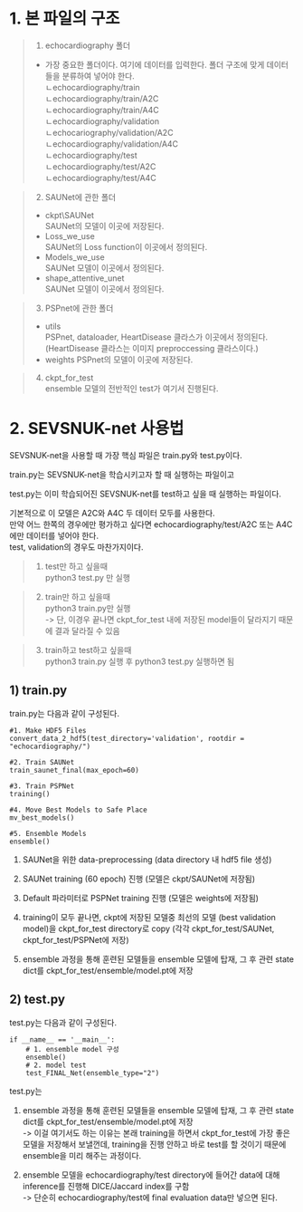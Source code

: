 # 1. 본 파일의 구조
> 1. echocardiography 폴더  
> + 가장 중요한 폴더이다. 여기에 데이터를 입력한다. 폴더 구조에 맞게 데이터들을 분류하여 넣어야 한다.  
ㄴechocardiography/train  
 ㄴechocardiography/train/A2C  
 ㄴechocardiography/train/A4C  
ㄴechocardiography/validation  
 ㄴechocariography/validation/A2C  
 ㄴechocardiography/validation/A4C  
ㄴechocardiography/test  
 ㄴechocardiography/test/A2C  
 ㄴechocardiography/test/A4C  

> 2. SAUNet에 관한 폴더  
> + ckpt\SAUNet  
SAUNet의 모델이 이곳에 저장된다.
> + Loss_we_use  
SAUNet의 Loss function이 이곳에서 정의된다.
> + Models_we_use  
SAUNet 모델이 이곳에서 정의된다.
> + shape_attentive_unet  
SAUNet 모델이 이곳에서 정의된다.

> 3. PSPnet에 관한 폴더  
> + utils  
PSPnet, dataloader, HeartDisease 클라스가 이곳에서 정의된다.  
(HeartDisease 클라스는 이미지 preproccessing 클라스이다.)
> + weights
PSPnet의 모델이 이곳에 저장된다.

> 4. ckpt_for_test  
ensemble 모델의 전반적인 test가 여기서 진행된다.




# 2. SEVSNUK-net 사용법
SEVSNUK-net을 사용할 때 가장 핵심 파일은 train.py와 test.py이다.

train.py는 SEVSNUK-net을 학습시키고자 할 때 실행하는 파일이고

test.py는 이미 학습되어진 SEVSNUK-net를 test하고 싶을 때 실행하는 파일이다.

기본적으로 이 모델은 A2C와 A4C 두 데이터 모두를 사용한다.  
만약 어느 한쪽의 경우에만 평가하고 싶다면 echocardiography/test/A2C 또는 A4C에만 데이터를 넣어야 한다.  
test, validation의 경우도 마찬가지이다. 

> 1. test만 하고 싶을때  
python3 test.py 만 실행  

> 2. train만 하고 싶을때  
python3 train.py만 실행  
-> 단, 이경우 끝나면 ckpt_for_test 내에 저장된 model들이 달라지기 때문에 결과 달라질 수 있음

> 3. train하고 test하고 싶을때  
python3 train.py  실행 후 python3 test.py 실행하면 됨

## 1) train.py
train.py는 다음과 같이 구성된다.

    #1. Make HDF5 Files
    convert_data_2_hdf5(test_directory='validation', rootdir = "echocardiography/")

    #2. Train SAUNet
    train_saunet_final(max_epoch=60)

    #3. Train PSPNet
    training()

    #4. Move Best Models to Safe Place
    mv_best_models()

    #5. Ensemble Models
    ensemble()

1. SAUNet을 위한 data-preprocessing (data directory 내 hdf5 file 생성)

2. SAUNet training (60 epoch) 진행 (모델은 ckpt/SAUNet에 저장됨)

3. Default 파라미터로 PSPNet training 진행 (모델은 weights에 저장됨)

4. training이 모두 끝나면, ckpt에 저장된 모델중 최선의 모델 (best validation model)을 ckpt_for_test directory로 copy
(각각 ckpt_for_test/SAUNet, ckpt_for_test/PSPNet에 저장)

5. ensemble 과정을 통해 훈련된 모델들을 ensemble 모델에 탑재, 그 후 관련 state dict를 ckpt_for_test/ensemble/model.pt에 저장

## 2) test.py
test.py는 다음과 같이 구성된다.

    if __name__ == '__main__':
        # 1. ensemble model 구성
        ensemble()
        # 2. model test
        test_FINAL_Net(ensemble_type="2")

test.py는
1. ensemble 과정을 통해 훈련된 모델들을 ensemble 모델에 탑재, 그 후 관련 state dict를 ckpt_for_test/ensemble/model.pt에 저장  
-> 이걸 여기서도 하는 이유는 본래 training을 하면서 ckpt_for_test에 가장 좋은 모델을 저장해서 보낼껀데, training을 진행 안하고 바로 test를 할 것이기 때문에 ensemble을 미리 해주는 과정이다.

2. ensemble 모델을 echocardiography/test directory에 들어간 data에 대해 inference를 진행해 DICE/Jaccard index를 구함   
-> 단순히 echocardiography/test에 final evaluation data만 넣으면 된다.